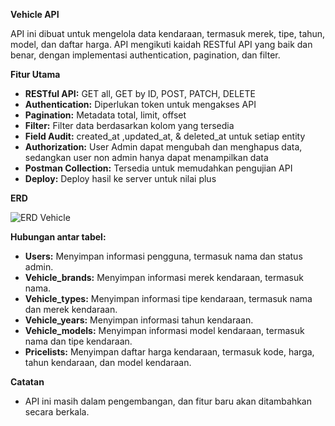 **Vehicle API**

API ini dibuat untuk mengelola data kendaraan, termasuk merek, tipe, tahun, model, dan daftar harga. API mengikuti kaidah RESTful API yang baik dan benar, dengan implementasi authentication, pagination, dan filter.

**Fitur Utama**

* **RESTful API:** GET all, GET by ID, POST, PATCH, DELETE
* **Authentication:** Diperlukan token untuk mengakses API
* **Pagination:** Metadata total, limit, offset
* **Filter:** Filter data berdasarkan kolom yang tersedia
* **Field Audit:** created_at ,updated_at, & deleted_at untuk setiap entity
* **Authorization:** User Admin dapat mengubah dan menghapus data, sedangkan user non admin hanya dapat menampilkan data
* **Postman Collection:** Tersedia untuk memudahkan pengujian API
* **Deploy:** Deploy hasil ke server untuk nilai plus

**ERD**

![ERD Vehicle](https://github.com/fadlifathurrahman/Vehicles/assets/110813489/250f09eb-6b24-4b02-aac3-a7482e955e52)


**Hubungan antar tabel:**

* **Users:** Menyimpan informasi pengguna, termasuk nama dan status admin.
* **Vehicle_brands:** Menyimpan informasi merek kendaraan, termasuk nama.
* **Vehicle_types:** Menyimpan informasi tipe kendaraan, termasuk nama dan merek kendaraan.
* **Vehicle_years:** Menyimpan informasi tahun kendaraan.
* **Vehicle_models:** Menyimpan informasi model kendaraan, termasuk nama dan tipe kendaraan.
* **Pricelists:** Menyimpan daftar harga kendaraan, termasuk kode, harga, tahun kendaraan, dan model kendaraan.

**Catatan**

* API ini masih dalam pengembangan, dan fitur baru akan ditambahkan secara berkala.
